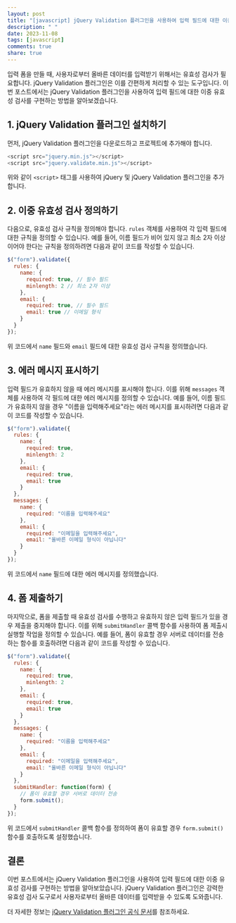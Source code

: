 ```yaml
---
layout: post
title: "[javascript] jQuery Validation 플러그인을 사용하여 입력 필드에 대한 이중 유효성 검사하기"
description: " "
date: 2023-11-08
tags: [javascript]
comments: true
share: true
---
```


입력 폼을 만들 때, 사용자로부터 올바른 데이터를 입력받기 위해서는 유효성 검사가 필요합니다. jQuery Validation 플러그인은 이를 간편하게 처리할 수 있는 도구입니다. 이번 포스트에서는 jQuery Validation 플러그인을 사용하여 입력 필드에 대한 이중 유효성 검사를 구현하는 방법을 알아보겠습니다.

## 1. jQuery Validation 플러그인 설치하기

먼저, jQuery Validation 플러그인을 다운로드하고 프로젝트에 추가해야 합니다. 

```javascript
<script src="jquery.min.js"></script>
<script src="jquery.validate.min.js"></script>
```

위와 같이 `<script>` 태그를 사용하여 jQuery 및 jQuery Validation 플러그인을 추가합니다.

## 2. 이중 유효성 검사 정의하기

다음으로, 유효성 검사 규칙을 정의해야 합니다. `rules` 객체를 사용하여 각 입력 필드에 대한 규칙을 정의할 수 있습니다. 예를 들어, 이름 필드가 비어 있지 않고 최소 2자 이상이어야 한다는 규칙을 정의하려면 다음과 같이 코드를 작성할 수 있습니다.

```javascript
$("form").validate({
  rules: {
    name: {
      required: true, // 필수 필드
      minlength: 2 // 최소 2자 이상
    },
    email: {
      required: true, // 필수 필드
      email: true // 이메일 형식
    }
  }
});
```

위 코드에서 `name` 필드와 `email` 필드에 대한 유효성 검사 규칙을 정의했습니다.

## 3. 에러 메시지 표시하기

입력 필드가 유효하지 않을 때 에러 메시지를 표시해야 합니다. 이를 위해 `messages` 객체를 사용하여 각 필드에 대한 에러 메시지를 정의할 수 있습니다. 예를 들어, 이름 필드가 유효하지 않을 경우 "이름을 입력해주세요"라는 에러 메시지를 표시하려면 다음과 같이 코드를 작성할 수 있습니다.

```javascript
$("form").validate({
  rules: {
    name: {
      required: true,
      minlength: 2
    },
    email: {
      required: true,
      email: true
    }
  },
  messages: {
    name: {
      required: "이름을 입력해주세요"
    },
    email: {
      required: "이메일을 입력해주세요",
      email: "올바른 이메일 형식이 아닙니다"
    }
  }
});
```

위 코드에서 `name` 필드에 대한 에러 메시지를 정의했습니다.

## 4. 폼 제출하기

마지막으로, 폼을 제출할 때 유효성 검사를 수행하고 유효하지 않은 입력 필드가 있을 경우 제출을 중지해야 합니다. 이를 위해 `submitHandler` 콜백 함수를 사용하여 폼 제출시 실행할 작업을 정의할 수 있습니다. 예를 들어, 폼이 유효할 경우 서버로 데이터를 전송하는 함수를 호출하려면 다음과 같이 코드를 작성할 수 있습니다.

```javascript
$("form").validate({
  rules: {
    name: {
      required: true,
      minlength: 2
    },
    email: {
      required: true,
      email: true
    }
  },
  messages: {
    name: {
      required: "이름을 입력해주세요"
    },
    email: {
      required: "이메일을 입력해주세요",
      email: "올바른 이메일 형식이 아닙니다"
    }
  },
  submitHandler: function(form) {
    // 폼이 유효할 경우 서버로 데이터 전송
    form.submit();
  }
});
```

위 코드에서 `submitHandler` 콜백 함수를 정의하여 폼이 유효할 경우 `form.submit()` 함수를 호출하도록 설정했습니다.

## 결론

이번 포스트에서는 jQuery Validation 플러그인을 사용하여 입력 필드에 대한 이중 유효성 검사를 구현하는 방법을 알아보았습니다. jQuery Validation 플러그인은 강력한 유효성 검사 도구로서 사용자로부터 올바른 데이터를 입력받을 수 있도록 도와줍니다.

더 자세한 정보는 [jQuery Validation 플러그인 공식 문서](https://jqueryvalidation.org/)를 참조하세요.